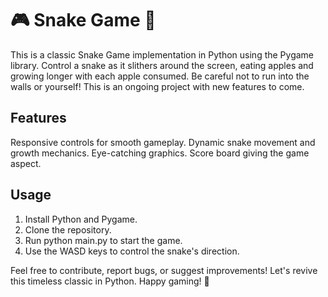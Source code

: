 # 🎮 Snake Game 🐍
 This is a classic Snake Game implementation in Python using the Pygame library. Control a snake as it slithers around the screen, eating apples and growing longer with each apple consumed. Be careful not to run into the walls or yourself! This is an ongoing project with new features to come.

## Features
Responsive controls for smooth gameplay.
Dynamic snake movement and growth mechanics.
Eye-catching graphics.
Score board giving the game aspect.

## Usage
1. Install Python and Pygame.
2. Clone the repository.
3. Run python main.py to start the game.
4. Use the WASD keys to control the snake's direction.

Feel free to contribute, report bugs, or suggest improvements! Let's revive this timeless classic in Python. Happy gaming! 🎲
